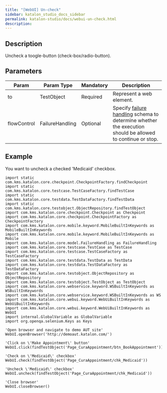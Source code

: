 ```yaml
---
title: "[WebUI] Un-check" 
sidebar: katalon_studio_docs_sidebar
permalink: katalon-studio/docs/webui-un-check.html 
description: 
---
```

Description
-----------

Uncheck a toogle-button (check-box/radio-button).

Parameters
----------

<table class="" style="table-layout: fixed;"><thead><tr><th class="" style="">Param</th><th class="" style="">Param Type</th><th class="" colspan="1" style="">Mandatory</th><th class="" colspan="1" style="">Description</th></tr></thead><tbody class="" style=""><tr class="" style=""><td class="" colspan="1" style="">to</td><td class="" colspan="1" style="">TestObject</td><td class="" colspan="1" style="">Required</td><td class="" colspan="1" style="">Represent a web element.</td></tr><tr class="" style=""><td class="" style=""><span style="" class="">flowControl</span></td><td class="" style=""><span style="" class="">FailureHandling</span></td><td class="" colspan="1" style="">Optional</td><td class="" colspan="1" style=""><span style="" class="">Spec</span>ify <a href="https://docs.katalon.com/x/qAAM" rel="nofollow" class="" style="">failure handling</a> schema to determine whether the execution should be allowed to continue or stop.</td></tr></tbody></table>

Example
-------

You want to uncheck a checked 'Medicaid' checkbox.

```
import static com.kms.katalon.core.checkpoint.CheckpointFactory.findCheckpoint
import static com.kms.katalon.core.testcase.TestCaseFactory.findTestCase
import static com.kms.katalon.core.testdata.TestDataFactory.findTestData
import static com.kms.katalon.core.testobject.ObjectRepository.findTestObject
import com.kms.katalon.core.checkpoint.Checkpoint as Checkpoint
import com.kms.katalon.core.checkpoint.CheckpointFactory as CheckpointFactory
import com.kms.katalon.core.mobile.keyword.MobileBuiltInKeywords as MobileBuiltInKeywords
import com.kms.katalon.core.mobile.keyword.MobileBuiltInKeywords as Mobile
import com.kms.katalon.core.model.FailureHandling as FailureHandling
import com.kms.katalon.core.testcase.TestCase as TestCase
import com.kms.katalon.core.testcase.TestCaseFactory as TestCaseFactory
import com.kms.katalon.core.testdata.TestData as TestData
import com.kms.katalon.core.testdata.TestDataFactory as TestDataFactory
import com.kms.katalon.core.testobject.ObjectRepository as ObjectRepository
import com.kms.katalon.core.testobject.TestObject as TestObject
import com.kms.katalon.core.webservice.keyword.WSBuiltInKeywords as WSBuiltInKeywords
import com.kms.katalon.core.webservice.keyword.WSBuiltInKeywords as WS
import com.kms.katalon.core.webui.keyword.WebUiBuiltInKeywords as WebUiBuiltInKeywords
import com.kms.katalon.core.webui.keyword.WebUiBuiltInKeywords as WebUI
import internal.GlobalVariable as GlobalVariable
import org.openqa.selenium.Keys as Keys

'Open browser and navigate to demo AUT site'
WebUI.openBrowser('http://demoaut.katalon.com/')

'Click on \'Make Appointment\' button'
WebUI.click(findTestObject('Page_CuraAppointment/btn_BookAppointment'))

'Check on \'Medicaid\' checkbox'
WebUI.check(findTestObject('Page_CuraAppointment/chk_Medicaid'))

'Uncheck \'Medicaid\' checkbox'
WebUI.uncheck(findTestObject('Page_CuraAppointment/chk_Medicaid'))

'Close browser'
WebUI.closeBrowser()
```